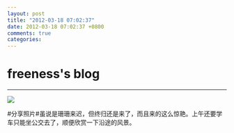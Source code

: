```yaml
---
layout: post
title: "2012-03-18 07:02:37"
date: 2012-03-18 07:02:37 +0800
comments: true
categories: 
---
```


# freeness's blog

----------

![](http://okqmqrbgo.bkt.clouddn.com/201203180702371.jpg)

>
\#分享照片\#虽说是珊珊来迟，但终归还是来了，而且来的这么惊艳。上午还要学车只能坐公交去了，顺便欣赏一下沿途的风景。